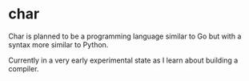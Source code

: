 # char
Char is planned to be a programming language similar to Go but with a syntax more similar to Python.

Currently in a very early experimental state as I learn about building a compiler.